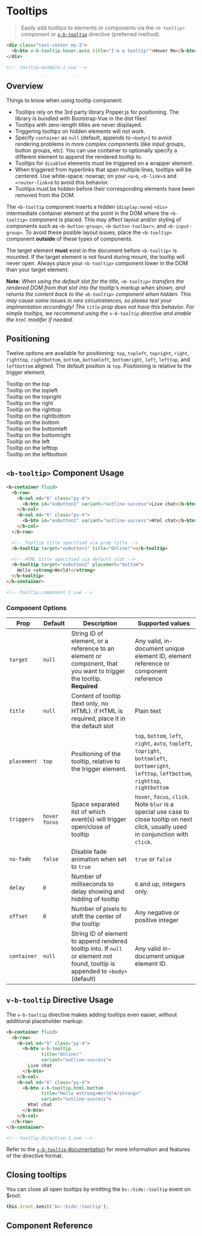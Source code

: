 # Tooltips

> Easily add tooltips to elements or components via the `<b-tooltip>` component or
[`v-b-tooltip`](/docs/directives/tooltip) directive (preferred method).

```html
<div class="text-center my-3">
  <b-btn v-b-tooltip.hover.auto title="I'm a tooltip!">Hover Me</b-btn>
</div>

<!-- tooltip-example-1.vue -->
```

## Overview

Things to know when using tooltip component:
 - Tooltips rely on the 3rd party library Popper.js for positioning. The library is bundled with Bootstrap-Vue in the dist files!
 - Tooltips with zero-length titles are never displayed.
 - Triggering tooltips on hidden elements will not work.
 - Specify `container` as `null` (default, appends to `<body>`) to avoid rendering problems in more complex components (like input groups, button groups, etc). You can use container to optionally specify a different element to append the rendered tooltip to.
 - Tooltips for `disabled` elements must be triggered on a wrapper element.
 - When triggered from hyperlinks that span multiple lines, tooltips will be centered. Use white-space: nowrap; on your `<a>`s, `<b-link>`s and `<router-link>`s to avoid this behavior.
 - Tooltips must be hidden before their corresponding elements have been removed from the DOM.

The `<b-tooltip` component inserts a hidden (`display:none`) `<div>` intermediate container
element at the point in the DOM where the `<b-tooltip>` component is placed.  This may 
affect layout and/or styling of components such as `<b-button-group>`, `<b-button-toolbar>`,
and `<b-input-group>`. To avoid these posible layout issues, place the `<b-tooltip>`
component **outside** of these types of components.

The target element **must** exist in the document before `<b-tooltip>` is mounted. If the
target element is not found during mount, the tooltip will never open. Always place
your `<b-tooltip>` component lower in the DOM than your target element.

**Note:** _When using the default slot for the title, `<b-tooltip>` transfers the
rendered DOM from that slot into the tooltip's markup when shown, and returns
the content back to the `<b-tooltip>` component when hidden. This may cause some issues
in rare circumstances, so please test your implmentation accordingly! The `title`
prop does not have this behavior. For simple tooltips, we recommend using the
`v-b-tooltip` directive and enable the `html` modifer if needed._

## Positioning
Twelve options are available for positioning: `top`, `topleft`, `topright`, `right`, `righttop`,
`rightbottom`, `bottom`, `bottomleft`, `bottomright`, `left`, `lefttop`, and `leftbottom` aligned.
The default position is `top`. Positioning is relative to the trigger element.

<div class="bd-example bd-example-tooltip-static">
  <div class="tooltip bs-tooltip-top bs-tooltip-top-docs" role="tooltip">
    <div class="arrow"></div>
    <div class="tooltip-inner">
      Tooltip on the top
    </div>
  </div>
  <div class="tooltip bs-tooltip-top bs-tooltip-top-docs" role="tooltip">
    <div class="arrow" style="left:93%"></div>
    <div class="tooltip-inner">
      Tooltip on the topleft
    </div>
  </div>
  <div class="tooltip bs-tooltip-top bs-tooltip-top-docs" role="tooltip">
    <div class="arrow" style="left:5%"></div>
    <div class="tooltip-inner">
      Tooltip on the topright
    </div>
  </div>
  <div class="tooltip bs-tooltip-right bs-tooltip-right-docs" role="tooltip">
    <div class="arrow"></div>
    <div class="tooltip-inner">
      Tooltip on the right
    </div>
  </div>
  <div class="tooltip bs-tooltip-right bs-tooltip-right-docs" role="tooltip">
    <div class="arrow" style="top:60%"></div>
    <div class="tooltip-inner">
      Tooltip on the righttop
    </div>
  </div>
  <div class="tooltip bs-tooltip-right bs-tooltip-right-docs" role="tooltip">
    <div class="arrow" style="top:26%"></div>
    <div class="tooltip-inner">
      Tooltip on the rightbottom
    </div>
  </div>
  <div class="tooltip bs-tooltip-bottom bs-tooltip-bottom-docs" role="tooltip">
    <div class="arrow"></div>
    <div class="tooltip-inner">
      Tooltip on the bottom
    </div>
  </div>
  <div class="tooltip bs-tooltip-bottom bs-tooltip-bottom-docs" role="tooltip">
    <div class="arrow" style="left:93%"></div>
    <div class="tooltip-inner">
      Tooltip on the bottomleft
    </div>
  </div>
  <div class="tooltip bs-tooltip-bottom bs-tooltip-bottom-docs" role="tooltip">
    <div class="arrow" style="left:5%"></div>
    <div class="tooltip-inner">
      Tooltip on the bottomright
    </div>
  </div>
  <div class="tooltip bs-tooltip-left bs-tooltip-left-docs" role="tooltip">
    <div class="arrow"></div>
    <div class="tooltip-inner">
      Tooltip on the left
    </div>
  </div>
  <div class="tooltip bs-tooltip-left bs-tooltip-left-docs" role="tooltip">
    <div class="arrow" style="top:60%"></div>
    <div class="tooltip-inner">
      Tooltip on the lefttop
    </div>
  </div>
  <div class="tooltip bs-tooltip-left bs-tooltip-left-docs" role="tooltip">
    <div class="arrow" style="top:26%"></div>
    <div class="tooltip-inner">
      Tooltip on the leftbottom
    </div>
  </div>
</div>


## `<b-tooltip>` Component Usage

```html
<b-container fluid>
  <b-row>
    <b-col md="6" class="py-4">
      <b-btn id="exButton1" variant="outline-success">Live chat</b-btn>
    </b-col>
    <b-col md="6" class="py-4">
      <b-btn id="exButton2" variant="outline-success">Html chat</b-btn>
    </b-col>
  </b-row>

  <!-- Tooltip title specified via prop title -->
  <b-tooltip target="exButton1" title="Online!"></b-tooltip>

  <!-- HTML title specified via default slot -->
  <b-tooltip target="exButton2" placement="bottom">
    Hello <strong>World!</strong>
  </b-tooltip>
</b-container>

<!-- tooltip-component-1.vue -->
```

### Component Options

| Prop | Default | Description | Supported values
| ---- | ------- | ----------- | ----------------
| `target` | `null` | String ID of element, or a reference to an element or component, that you want to trigger the tooltip. **Required** | Any valid, in-document unique element ID, element reference or component reference
| `title` | `null` | Content of tooltip (text only, no HTML). if HTML is required, place it in the default slot | Plain text
| `placement` | `top` | Positioning of the tooltip, relative to the trigger element. | `top`, `bottom`, `left`, `right`, `auto`, `topleft`, `topright`, `bottomleft`, `bottomright`, `lefttop`, `leftbottom`, `righttop`, `rightbottom`
| `triggers` | `hover focus` |  Space separated list of which event(s) will trigger open/close of tooltip | `hover`, `focus`, `click`. Note `blur` is a special use case to close tooltip on next click, usually used in conjunction with `click`.
| `no-fade` | `false` | Disable fade animation when set to `true` | `true` or `false`
| `delay` | `0` | Number of milliseconds to delay showing and hidding of tooltip | `0` and up, integers only.
| `offset` | `0` | Number of pixels to shift the center of the tooltip | Any negative or positive integer
| `container` | `null` | String ID of element to append rendered tooltip into. If `null` or element not found, tooltip is appended to `<body>` (default) | Any valid in-document unique  element ID.



## `v-b-tooltip` Directive Usage

The `v-b-tooltip` directive makes adding tooltips even easier, without additional placeholder markup:

```html
<b-container fluid>
  <b-row>
    <b-col md="6" class="py-4">
      <b-btn v-b-tooltip
             title="Online!"
             variant="outline-success">
        Live chat
      </b-btn>
    </b-col>
    <b-col md="6" class="py-4">
      <b-btn v-b-tooltip.html.bottom
             title="Hello <strong>World!</strong>"
             variant="outline-success">
        Html chat
      </b-btn>
    </b-col>
  </b-row>
</b-container>

<!-- tooltip-directive-1.vue -->
```

Refer to the [`v-b-tooltip` documentation](/docs/directives/tooltip) for more information
and features of the directive format.

## Closing tooltips
You can close all open tooltips by emitting the `bv::hide::tooltip` event on $root:

```js
this.$root.$emit('bv::hide::tooltip');
```

## Component Reference
